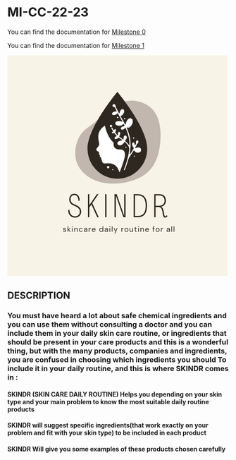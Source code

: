 # MI-CC-22-23

You can find the documentation for [Milestone 0](docs/milestone0.md)

You can find the documentation for [Milestone 1](docs/milestone1.md)





<img src= https://github.com/maryamed14/MI-CC-22-23/blob/main/docs/imges/sdr.png/>


## DESCRIPTION


### You must have heard a lot about safe chemical ingredients and you can use them without consulting a doctor and you can include them in your daily skin care routine, or ingredients that should be present in your care products and this is a wonderful thing, but with the many products, companies and ingredients, you are confused in choosing which ingredients you should To include it in your daily routine, and this is where SKINDR comes in :


#### SKINDR (SKIN CARE DAILY ROUTINE) Helps you depending on your skin type and your main problem to know the most suitable daily routine products
#### SKINDR will suggest specific ingredients(that work exactly on your problem and fit with your skin type) to be included in each product 
#### SKINDR Will give you some examples of these products chosen carefully
